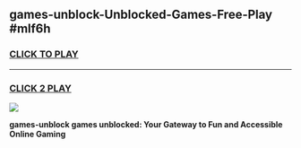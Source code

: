 
## games-unblock-Unblocked-Games-Free-Play #mlf6h
<h3>
<a href="https://us.freeplayer.one?title=games-unblock&ref=9M">CLICK TO PLAY</a></h3>
<hr>

<h3>
<a href="https://us.freeplayer.one?title=games-unblock&ref=9M">CLICK 2 PLAY</a>
  
</h3>

<a href="https://us.freeplayer.one?title=games-unblock&ref=9M"><img src="https://clearcache.store/games.png"></a>


**games-unblock games unblocked: Your Gateway to Fun and Accessible Online Gaming**
